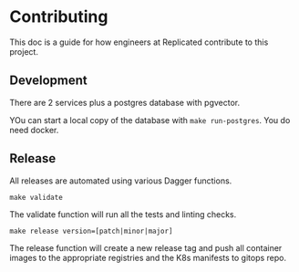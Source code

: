 # Contributing

This doc is a guide for how engineers at Replicated contribute to this project.

## Development

There are 2 services plus a postgres database with pgvector.

YOu can start a local copy of the database with `make run-postgres`. You do need docker.




## Release

All releases are automated using various Dagger functions.

```
make validate
```

The validate function will run all the tests and linting checks.

```
make release version=[patch|minor|major]
```

The release function will create a new release tag and push all container images to the appropriate registries and the K8s manifests to gitops repo.




